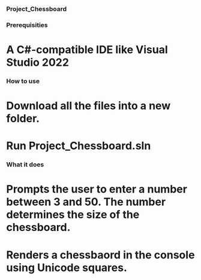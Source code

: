 ### Project_Chessboard

### Prerequisities
# A C#-compatible IDE like Visual Studio 2022

### How to use
# Download all the files into a new folder.
# Run Project_Chessboard.sln

### What it does
# Prompts the user to enter a number between 3 and 50. The number determines the size of the chessboard.
# Renders a chessbaord in the console using Unicode squares.
